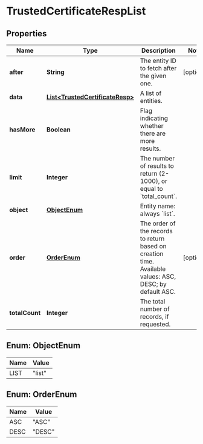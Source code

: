 
# TrustedCertificateRespList

## Properties
Name | Type | Description | Notes
------------ | ------------- | ------------- | -------------
**after** | **String** | The entity ID to fetch after the given one. |  [optional]
**data** | [**List&lt;TrustedCertificateResp&gt;**](TrustedCertificateResp.md) | A list of entities. | 
**hasMore** | **Boolean** | Flag indicating whether there are more results. | 
**limit** | **Integer** | The number of results to return (2-1000), or equal to &#x60;total_count&#x60;. | 
**object** | [**ObjectEnum**](#ObjectEnum) | Entity name: always &#x60;list&#x60;. | 
**order** | [**OrderEnum**](#OrderEnum) | The order of the records to return based on creation time. Available values: ASC, DESC; by default ASC. |  [optional]
**totalCount** | **Integer** | The total number of records, if requested. | 


<a name="ObjectEnum"></a>
## Enum: ObjectEnum
Name | Value
---- | -----
LIST | &quot;list&quot;


<a name="OrderEnum"></a>
## Enum: OrderEnum
Name | Value
---- | -----
ASC | &quot;ASC&quot;
DESC | &quot;DESC&quot;




